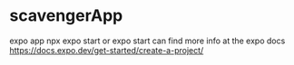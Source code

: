 # scavengerApp
expo app
npx expo start or expo start
can find more info at the expo docs https://docs.expo.dev/get-started/create-a-project/ 
